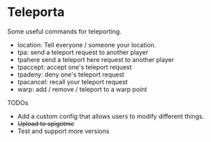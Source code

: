# Teleporta
Some useful commands for teleporting.

- location: Tell everyone / someone your location.
- tpa: send a teleport request to another player
- tpahere send a teleport here request to another player
- tpaccept: accept one's teleport request
- tpadeny: deny one's teleport request
- tpacancel: recall your teleport request
- warp: add / remove / teleport to a warp point

TODOs

- Add a custom config that allows users to modify different things.
- ~~Upload to spigotmc~~
- Test and support more versions
